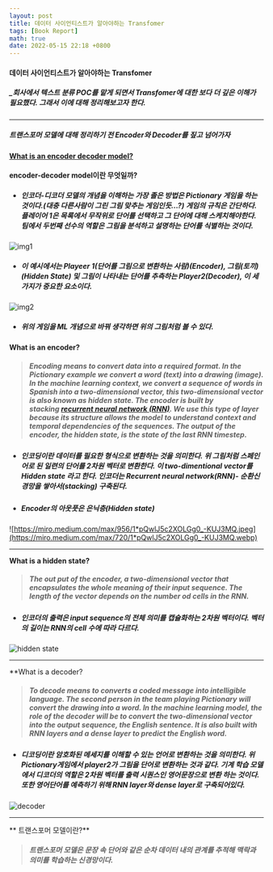 ```yaml
---
layout: post
title: 데이터 사이언티스트가 알아야하는 Transfomer
tags: [Book Report]
math: true
date: 2022-05-15 22:18 +0800
---
```


#### 데이터 사이언티스트가 알아야하는 Transfomer

##### _회사에서 텍스트 분류 POC를 맡게 되면서 Transfomer에 대한 보다 더 깊은 이해가 필요했다. 그래서 이에 대해 정리해보고자 한다.

***
##### **트랜스포머 모델에 대해 정리하기 전 Encoder와 Decoder를 짚고 넘어가자**

**[What is an encoder decoder model?](https://towardsdatascience.com/what-is-an-encoder-decoder-model-86b3d57c5e1a)**

#### encoder-decoder model이란 무엇일까?

- ##### 인코더-디코더 모델의 개념을 이해하는 가장 졸은 방법은 Pictionary 게임을 하는 것이다.(대충 다른사람이 그린 그림 맞추는 게임인듯...?) 게임의 규칙은 간단하다. 플레이어 1은 목록에서 무작위로 단어를 선택하고 그 단어에 대해 스케치해야한다. 팀에서 두번째 선수의 역할은 그림을 분석하고 설명하는 단어를 식별하는 것이다.  
![img1](https://miro.medium.com/max/1100/1*tdM9YctiX43_9CluSK_aJw.webp)

- ##### 이 예시에서는 Playeer 1(단어를 그림으로 변환하는 사람)(**Encoder**), 그림(토끼)(**Hidden State**) 및 그림이 나타내는 단어를 추측하는 Player2(**Decoder**), 이 세 가지가 중요한 요소이다.


![img2](https://miro.medium.com/max/1100/1*bjSD5iFeP5vbSzQ0MuAf5w.webp)

- ##### 위의 게임을 ML 개념으로 바꿔 생각하면 위의 그림처럼 볼 수 있다. 


#### What is an encoder?

> ##### Encoding means to convert data into a required format. In the Pictionary example we convert a word (text) into a drawing (image). In the machine learning context, we convert a sequence of words in Spanish into a two-dimensional vector, this two-dimensional vector is also known as hidden state. The encoder is built by stacking [recurrent neural network (RNN)](https://medium.com/swlh/introduction-to-recurrent-neural-networks-rnn-c2374305a630). We use this type of layer because its structure allows the model to understand context and temporal dependencies of the sequences. The output of the encoder, the hidden state, is the state of the last RNN timestep.


- ##### 인코딩이란 데이터를 필요한 형식으로 변환하는 것을 의미한다. 위 그림처럼 스페인어로 된 일련의 단어를 **2차원 벡터로 변환**한다. **이 two-dimentional vector를 _Hidden state_ 라고 한다**.  인코더는 **Recurrent neural network(RNN)- 순환신경망**을 쌓아서(stacking) 구축된다. 

- ##### **Encoder의 아웃풋은 은닉층(Hidden state)**

![https://miro.medium.com/max/956/1*pQwlJ5c2XOLGg0_-KUJ3MQ.jpeg](https://miro.medium.com/max/720/1*pQwlJ5c2XOLGg0_-KUJ3MQ.webp)

***

**What is a hidden state?**

> ##### The out put of the encoder, a two-dimensional vector that encapsulates the whole meaning of their input sequence. The length of the vector depends on the number od cells in the RNN.

- ##### 인코더의 출력은 input sequence의 전체 의미를 캡슐화하는 2차원 벡터이다. 벡터의 길이는 RNN의 cell 수에 따라 다르다.


![hidden state](https://miro.medium.com/max/1128/1*0gZrsfivjJJKyg8EQWBEHA.jpeg)

***

**What is a decoder?

> ##### To decode means to converts a coded message into intelligible language. The second person in the team playing Pictionary will convert the drawing into a word. In the machine learning model, the role of the decoder will be to convert the two-dimensional vector into the output sequence, the English sentence. It is also built with RNN layers and a dense layer to predict the English word.

- ##### 디코딩이란 암호화된 메세지를 이해할 수 있는 언어로 변환하는 것을 의미한다. 위 Pictionary게임에서 player2가 그림을 단어로 변환하는 것과 같다. 기계 학습 모델에서 디코더의 역할은 2차원 벡터를 출력 시퀀스인 영어문장으로 변환 하는 것이다. 또한 영어단어를 예측하기 위해 RNN layer와 dense layer로 구축되어있다.

![decoder](https://miro.medium.com/max/1400/1*rkgcxYFzLZjz7o6hz3FsQw.jpeg)



***

** 트랜스포머 모델이란?**

> ##### 트랜스포머 모델은 문장 속 단어와 같은 순차 데이터 내의 관계를 추적해 맥락과 의미를 학습하는 신경망이다.